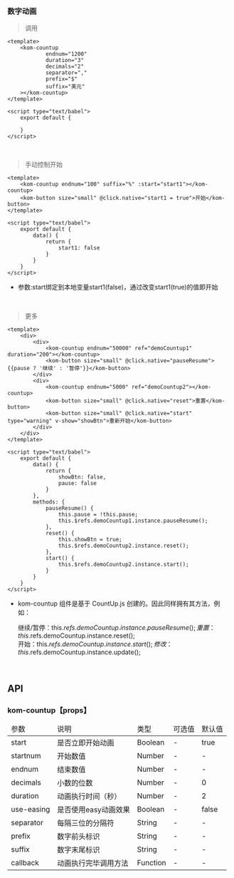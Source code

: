 ### 数字动画

> 调用

```
<template>
    <kom-countup
            endnum="1200"
            duration="3"
            decimals="2"
            separator=","
            prefix="$"
            suffix="美元"
    ></kom-countup>
</template>

<script type="text/babel">
    export default {
        
    }
</script>
```

<br/>

> 手动控制开始

```
<template>
    <kom-countup endnum="100" suffix="%" :start="start1"></kom-countup>
    <kom-button size="small" @click.native="start1 = true">开始</kom-button>
</template>

<script type="text/babel">
    export default {
        data() {
            return {
                start1: false
            }
        }
    }
</script>
```

- 参数:start绑定到本地变量start1(false)，通过改变start1(true)的值即开始

<br/>

> 更多

```
<template>
    <div>
        <div>
            <kom-countup endnum="50000" ref="demoCountup1" duration="200"></kom-countup>
            <kom-button size="small" @click.native="pauseResume">{{pause ? '继续' : '暂停'}}</kom-button>
        </div>
        <div>
            <kom-countup endnum="5000" ref="demoCountup2"></kom-countup>
            <kom-button size="small" @click.native="reset">重置</kom-button>
            <kom-button size="small" @click.native="start" type="warning" v-show="showBtn">重新开始</kom-button>
        </div>
    </div>
</template>

<script type="text/babel">
    export default {
        data() {
            return {
                showBtn: false,
                pause: false
            }
        },
        methods: {
            pauseResume() {
                this.pause = !this.pause;
                this.$refs.demoCountup1.instance.pauseResume();
            },
            reset() {
                this.showBtn = true;
                this.$refs.demoCountup2.instance.reset();
            },
            start() {
                this.$refs.demoCountup2.instance.start();
            }
        }
    }
</script>
```

- kom-countup 组件是基于 CountUp.js 创建的。因此同样拥有其方法，例如：

  继续/暂停：this.$refs.demoCountup.instance.pauseResume();  
  重置：this.$refs.demoCountup.instance.reset();  
  开始：this.$refs.demoCountup.instance.start();  
  修改：this.$refs.demoCountup.instance.update();

<br/>

<h2>API</h2>
<h3><strong>kom-countup</strong>【props】</h3>
<div class="table">
    <table>
        <thead>
        <tr>
            <td>参数</td>
            <td>说明</td>
            <td>类型</td>
            <td>可选值</td>
            <td>默认值</td>
        </tr>
        </thead>
        <tbody>
        <tr>
            <td>start</td>
            <td>是否立即开始动画</td>
            <td>Boolean</td>
            <td>-</td>
            <td>true</td>
        </tr>
        <tr>
            <td>startnum</td>
            <td>开始数值</td>
            <td>Number</td>
            <td>-</td>
            <td>-</td>
        </tr>
        <tr>
            <td>endnum</td>
            <td>结束数值</td>
            <td>Number</td>
            <td>-</td>
            <td>-</td>
        </tr>
        <tr>
            <td>decimals</td>
            <td>小数的位数</td>
            <td>Number</td>
            <td>-</td>
            <td>0</td>
        </tr>
        <tr>
            <td>duration</td>
            <td>动画执行时间（秒）</td>
            <td>Number</td>
            <td>-</td>
            <td>2</td>
        </tr>
        <tr>
            <td>use-easing</td>
            <td>是否使用easy动画效果</td>
            <td>Boolean</td>
            <td>-</td>
            <td>false</td>
        </tr>
        <tr>
            <td>separator</td>
            <td>每隔三位的分隔符</td>
            <td>String</td>
            <td>-</td>
            <td>-</td>
        </tr>
        <tr>
            <td>prefix</td>
            <td>数字前头标识</td>
            <td>String</td>
            <td>-</td>
            <td>-</td>
        </tr>
        <tr>
            <td>suffix</td>
            <td>数字末尾标识</td>
            <td>String</td>
            <td>-</td>
            <td>-</td>
        </tr>
        <tr>
            <td>callback</td>
            <td>动画执行完毕调用方法</td>
            <td>Function</td>
            <td>-</td>
            <td>-</td>
        </tr>
        </tbody>
    </table>
</div>
